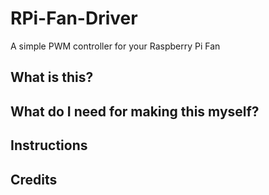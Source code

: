 # RPi-Fan-Driver
A simple PWM controller for your Raspberry Pi Fan

## What is this?

## What do I need for making this myself?

## Instructions

## Credits
